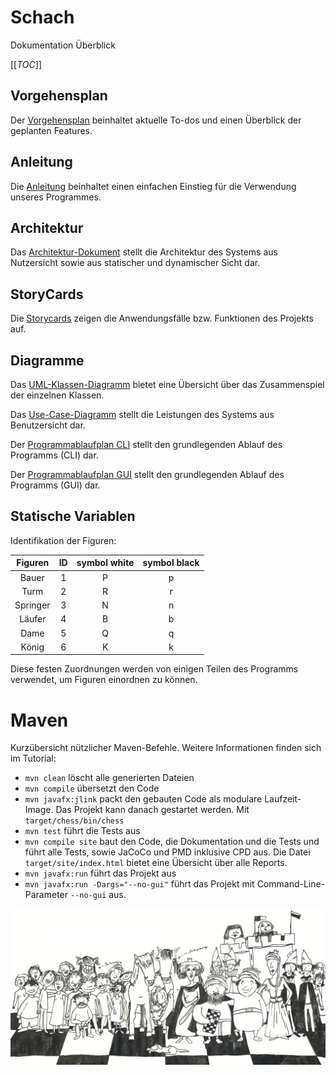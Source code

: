 # Schach

Dokumentation Überblick

[[_TOC_]]

## Vorgehensplan

Der [Vorgehensplan](documentation/Vorgehensplan.pdf) beinhaltet aktuelle To-dos und einen Überblick der geplanten Features.

## Anleitung

Die [Anleitung](documentation/Bedienungsanleitung.pdf) beinhaltet einen einfachen Einstieg für die Verwendung unseres Programmes.

## Architektur

Das [Architektur-Dokument](documentation/Architekturdokumentation.pdf) stellt die Architektur des Systems aus Nutzersicht sowie aus statischer und dynamischer Sicht dar.

## StoryCards

Die [Storycards](documentation/Anforderungsdokumentation/Story%20Cards) zeigen die Anwendungsfälle bzw. Funktionen des Projekts auf.

## Diagramme

Das [UML-Klassen-Diagramm](documentation/Diagramme/Klassendiagramm.png) bietet eine Übersicht über das Zusammenspiel der einzelnen Klassen.

Das [Use-Case-Diagramm](documentation/Anforderungsdokumentation/Use_Case_Diagramm.png) stellt die Leistungen des Systems aus Benutzersicht dar.

Der [Programmablaufplan CLI](documentation/Diagramme/Programmablaufplan_CLI.png) stellt den grundlegenden Ablauf des Programms (CLI) dar.

Der [Programmablaufplan GUI](documentation/Diagramme/Programmablaufplan_GUI.png) stellt den grundlegenden Ablauf des Programms (GUI) dar.

## Statische Variablen

Identifikation der Figuren:

| Figuren | ID | symbol white | symbol black |
| :---:       |  :------:  |  :------:  |  :------:  |
| Bauer     | 1        | P        | p        |
| Turm      | 2        | R        | r        |
| Springer  | 3        | N        | n        |
| Läufer    | 4        | B        | b        |
| Dame      | 5        | Q        | q        |
| König     | 6        | K        | k        |

Diese festen Zuordnungen werden von einigen Teilen des Programms verwendet, um Figuren einordnen zu können.

# Maven

Kurzübersicht nützlicher Maven-Befehle. Weitere Informationen finden sich im Tutorial:

* `mvn clean` löscht alle generierten Dateien
* `mvn compile` übersetzt den Code
* `mvn javafx:jlink` packt den gebauten Code als modulare Laufzeit-Image. Das Projekt kann danach gestartet werden. Mit `target/chess/bin/chess`
* `mvn test` führt die Tests aus
* `mvn compile site` baut den Code, die Dokumentation und die Tests und führt alle Tests, sowie JaCoCo und PMD inklusive CPD aus. Die Datei `target/site/index.html` bietet eine Übersicht über alle Reports.
* `mvn javafx:run` führt das Projekt aus
* `mvn javafx:run -Dargs="--no-gui"` führt das Projekt mit Command-Line-Parameter `--no-gui` aus.

![Bildtext](images/ReadMe_banner.jpg "Banner")